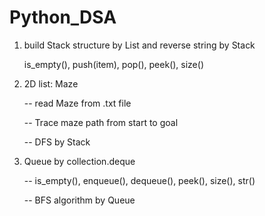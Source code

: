 # Python_DSA

1. build Stack structure by List and reverse string by Stack
   
   is_empty(), push(item), pop(), peek(), size()
   
2. 2D list: Maze
   
   -- read Maze from .txt file
   
   -- Trace maze path from start to goal

   -- DFS by Stack

3. Queue by collection.deque

   -- is_empty(), enqueue(), dequeue(), peek(), size(), str()

   -- BFS algorithm by Queue
